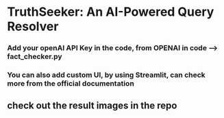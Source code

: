 # TruthSeeker: An AI-Powered Query Resolver 
### Add your openAI API Key in the code, from OPENAI in code --> fact_checker.py
### You can also add custom UI, by using Streamlit, can check more from the official documentation
## check out the result images in the repo
